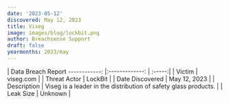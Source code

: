 ```yaml
---
date: '2023-05-12'
discovered: May 12, 2023
title: Viseg
image: images/blog/lockbit.png
author: Breachsense Support
draft: false
yearmonths: 2023/may
---
```



| Data Breach Report
------------:     |:-------------:    | :-----:|
| Victim      | viseg.com      | 
| Threat Actor      | LockBit      | 
| Date Discovered      | May 12, 2023      | 
| Description      | Viseg is a leader in the distribution of safety glass products.      | 
| Leak Size      | Unknown      | 

